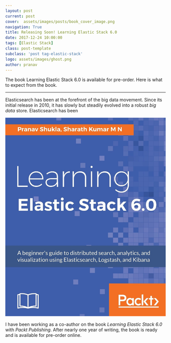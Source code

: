 ```yaml
---
layout: post
current: post
cover:  assets/images/posts/book_cover_image.png
navigation: True
title: Releasing Soon! Learning Elastic Stack 6.0
date: 2017-12-24 10:00:00
tags: [Elastic Stack]
class: post-template
subclass: 'post tag-elastic-stack'
logo: assets/images/ghost.png
author: pranav
---
```


<p>The book Learning Elastic Stack 6.0 is available for pre-order. Here is what to expect from the book.</p>


<hr />

<p>Elasticsearch has been at the forefront of the big data movement. Since its initial release in 2010, it has slowly but steadily evolved into a robust <i>big data</i> store. Elasticsearch has been </p>

<p><img src="assets/images/posts/front.jpg" alt="Test Image" /></p>

I have been working as a co-author on the book <em>Learning Elastic Stack 6.0</em> with <i>Packt Publishing</i>. After nearly one year of writing, the book is ready and is available for pre-order online.

